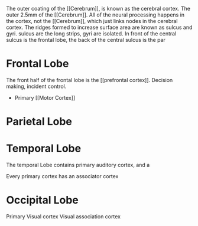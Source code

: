 The outer coating of the [[Cerebrum]], is known as the cerebral cortex. The outer 2.5mm of the [[Cerebrum]]. All of the neural processing happens in the cortex, not the [[Cerebrum]], which just links nodes in the cerebral cortex. The ridges formed to increase surface area are known as sulcus and gyri. sulcus are the long strips, gyri are isolated. In front of the central sulcus is the frontal lobe, the back of the central sulcus is the par
# Frontal Lobe
The front half of the frontal lobe is the [[prefrontal cortex]]. Decision making, incident control.

* Primary [[Motor Cortex]]

# Parietal Lobe
# Temporal Lobe
The temporal Lobe contains primary auditory cortex, and a 

Every primary cortex has an associator cortex
# Occipital Lobe
Primary Visual cortex
Visual association cortex